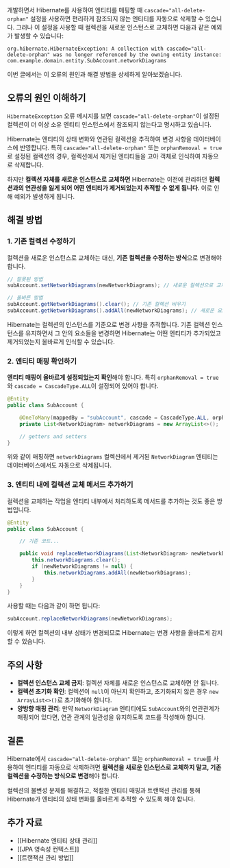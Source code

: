 개발하면서 Hibernate를 사용하여 엔티티를 매핑할 때 `cascade="all-delete-orphan"` 설정을 사용하면 편리하게 참조되지 않는 엔티티를 자동으로 삭제할 수 있습니다. 그러나 이 설정을 사용할 때 컬렉션을 새로운 인스턴스로 교체하면 다음과 같은 예외가 발생할 수 있습니다:

```
org.hibernate.HibernateException: A collection with cascade="all-delete-orphan" was no longer referenced by the owning entity instance: com.example.domain.entity.SubAccount.networkDiagrams
```

이번 글에서는 이 오류의 원인과 해결 방법을 상세하게 알아보겠습니다.

## 오류의 원인 이해하기

`HibernateException` 오류 메시지를 보면 `cascade="all-delete-orphan"`이 설정된 컬렉션이 더 이상 소유 엔티티 인스턴스에서 참조되지 않는다고 명시하고 있습니다.

Hibernate는 엔티티의 상태 변화와 연관된 컬렉션을 추적하여 변경 사항을 데이터베이스에 반영합니다. 특히 `cascade="all-delete-orphan"` 또는 `orphanRemoval = true`로 설정된 컬렉션의 경우, 컬렉션에서 제거된 엔티티들을 고아 객체로 인식하여 자동으로 삭제합니다.

하지만 **컬렉션 자체를 새로운 인스턴스로 교체하면** Hibernate는 이전에 관리하던 **컬렉션과의 연관성을 잃게 되어 어떤 엔티티가 제거되었는지 추적할 수 없게 됩니다**. 이로 인해 예외가 발생하게 됩니다.

## 해결 방법

### 1. 기존 컬렉션 수정하기

컬렉션을 새로운 인스턴스로 교체하는 대신, **기존 컬렉션을 수정하는 방식**으로 변경해야 합니다.

```java
// 잘못된 방법
subAccount.setNetworkDiagrams(newNetworkDiagrams); // 새로운 컬렉션으로 교체하면 예외 발생

// 올바른 방법
subAccount.getNetworkDiagrams().clear(); // 기존 컬렉션 비우기
subAccount.getNetworkDiagrams().addAll(newNetworkDiagrams); // 새로운 요소 추가
```

Hibernate는 컬렉션의 인스턴스를 기준으로 변경 사항을 추적합니다. 기존 컬렉션 인스턴스를 유지하면서 그 안의 요소들을 변경하면 Hibernate는 어떤 엔티티가 추가되었고 제거되었는지 올바르게 인식할 수 있습니다.

### 2. 엔티티 매핑 확인하기

**엔티티 매핑이 올바르게 설정되었는지 확인**해야 합니다. 특히 `orphanRemoval = true`와 `cascade = CascadeType.ALL`이 설정되어 있어야 합니다.

```java
@Entity
public class SubAccount {

    @OneToMany(mappedBy = "subAccount", cascade = CascadeType.ALL, orphanRemoval = true)
    private List<NetworkDiagram> networkDiagrams = new ArrayList<>();

    // getters and setters
}
```

위와 같이 매핑하면 `networkDiagrams` 컬렉션에서 제거된 `NetworkDiagram` 엔티티는 데이터베이스에서도 자동으로 삭제됩니다.

### 3. 엔티티 내에 컬렉션 교체 메서드 추가하기

컬렉션을 교체하는 작업을 엔티티 내부에서 처리하도록 메서드를 추가하는 것도 좋은 방법입니다.

```java
@Entity
public class SubAccount {

    // 기존 코드...

    public void replaceNetworkDiagrams(List<NetworkDiagram> newNetworkDiagrams) {
        this.networkDiagrams.clear();
        if (newNetworkDiagrams != null) {
            this.networkDiagrams.addAll(newNetworkDiagrams);
        }
    }
}
```

사용할 때는 다음과 같이 하면 됩니다:

```java
subAccount.replaceNetworkDiagrams(newNetworkDiagrams);
```

이렇게 하면 컬렉션의 내부 상태가 변경되므로 Hibernate는 변경 사항을 올바르게 감지할 수 있습니다.
## 주의 사항

- **컬렉션 인스턴스 교체 금지**: 컬렉션 자체를 새로운 인스턴스로 교체하면 안 됩니다.
- **컬렉션 초기화 확인**: 컬렉션이 `null`이 아닌지 확인하고, 초기화되지 않은 경우 `new ArrayList<>()`로 초기화해야 합니다.
- **양방향 매핑 관리**: 만약 `NetworkDiagram` 엔티티에도 `SubAccount`와의 연관관계가 매핑되어 있다면, 연관 관계의 일관성을 유지하도록 코드를 작성해야 합니다.

## 결론

Hibernate에서 `cascade="all-delete-orphan"` 또는 `orphanRemoval = true`를 사용하여 엔티티를 자동으로 삭제하려면 **컬렉션을 새로운 인스턴스로 교체하지 말고, 기존 컬렉션을 수정하는 방식으로 변경**해야 합니다.

컬렉션의 불변성 문제를 해결하고, 적절한 엔티티 매핑과 트랜잭션 관리를 통해 Hibernate가 엔티티의 상태 변화를 올바르게 추적할 수 있도록 해야 합니다.

## 추가 자료

- [[Hibernate 엔티티 상태 관리]]
- [[JPA 영속성 컨텍스트]]
- [[트랜잭션 관리 방법]]